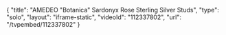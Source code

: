 {
    "title": "AMEDEO \"Botanica\" Sardonyx Rose Sterling Silver Studs",
    "type": "solo",
    "layout": "iframe-static",
    "videoId": "112337802",
    "url": "\/tvpembed\/112337802"
}
